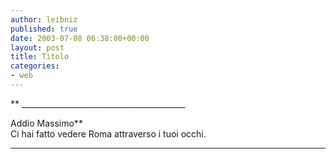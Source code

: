 ```yaml
---
author: leibniz
published: true
date: 2003-07-08 06:38:00+00:00
layout: post
title: Titolo
categories:
- web
---
```


 **   _________________________________________   
   
Addio Massimo**   
Ci hai fatto vedere Roma attraverso i tuoi occhi.   
_________________________________________
